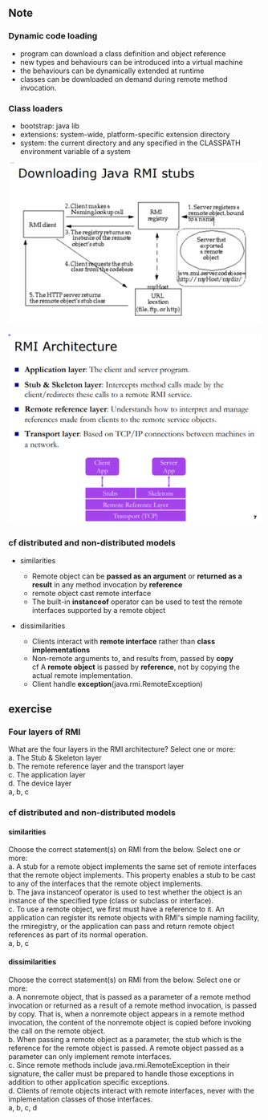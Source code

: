 ## Note
### Dynamic code loading
- program can download a class definition and object reference 
- new types and behaviours can be introduced into a virtual machine
- the behaviours can be dynamically extended at runtime
- classes can be downloaded on demand during remote method invocation.

### Class loaders
- bootstrap: java lib
- extensions: system-wide, platform-specific extension directory
- system: the current directory and any specified in the CLASSPATH environment variable of a system

![avatar](https://github.com/kechenkristin/imagesGitHub/blob/main/notes/uni/ecm2414/rmi1.png)

![avatar](https://github.com/kechenkristin/imagesGitHub/blob/main/notes/uni/ecm2414/rmi2.png)

### cf distributed and non-distributed models
- similarities
	- Remote object can be **passed as an argument** or **returned as a result** in any method invocation by **reference**
	- remote object cast remote interface
	- The built-in **instanceof** operator can be used to test the remote interfaces supported by a remote object

- dissimilarities
	- Clients interact with **remote interface** rather than **class implementations**
	- Non-remote arguments to, and results from, passed by **copy**  
	cf A **remote object** is passed by **reference**, not by copying the actual remote implementation. 
	- Client handle **exception**(java.rmi.RemoteException)

## exercise
### Four layers of RMI
What are the four layers in the RMI architecture? Select one or more:  
a. The Stub & Skeleton layer  
b. The remote reference layer and the transport layer  
c. The application layer  
d. The device layer  
a, b, c   

### cf distributed and non-distributed models
#### similarities
Choose the correct statement(s) on RMI from the below. Select one or more:  
a. A stub for a remote object implements the same set of remote interfaces that the remote object implements. This property enables a stub to be cast to any of the interfaces that the remote object implements.  
b. The java instanceof operator is used to test whether the object is an instance of the specified type (class or subclass or interface).  
c. To use a remote object, we first must have a reference to it. An application can register its remote objects with RMI's simple naming facility, the rmiregistry, or the application can pass and return remote object references as part of its normal operation.  
a, b, c  

#### dissimilarities
Choose the correct statement(s) on RMI from the below. Select one or more:  
a. A nonremote object, that is passed as a parameter of a remote method invocation or returned as a result of a remote method invocation, is passed by copy. That is, when a nonremote object appears in a remote method invocation, the content of the nonremote object is copied before invoking the call on the remote object.   
b. When passing a remote object as a parameter, the stub which is the reference for the remote object is passed. A remote object passed as a parameter can only implement remote interfaces.  
c. Since remote methods include java.rmi.RemoteException in their signature, the caller must be prepared to handle those exceptions in addition to other application specific exceptions.   
d. Clients of remote objects interact with remote interfaces, never with the implementation classes of those interfaces.   
a, b, c, d
